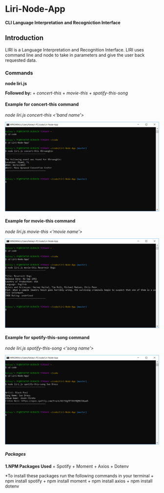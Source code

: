# Liri-Node-App
**CLI Language Interpretation and Recogniction Interface**

## Introduction
LIRI is a Language Interpretation and Recognition Interface. LIRI uses command line and node to take in parameters and give the user back requested data.

### Commands
**node liri.js**

**Followed by:**
       + _concert-this_
       + _movie-this_
       + _spotify-this-song_

#### Example for concert-this command
_node liri.js concert-this <'band name'>_

![Concert-this](images/concert-this.PNG)

#### Example for movie-this command
_node liri.js movie-this <'movie name'>_

![Movie-this](images/movie-this.PNG)

#### Example for spotify-this-song command
_node liri.js spotify-this-song <'song name'>_

![Song-this](images/spotify-this.PNG)

##### Packages
**1.NPM Packages Used**
    + Spotify
    + Moment
    + Axios
    + Dotenv

*To install these packages run the following commands in your terminal
    + npm install spotify
    + npm install moment
    + npm install axios
    + npm install dotenv




    
